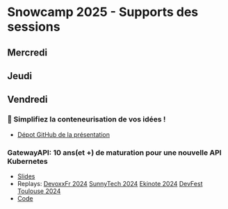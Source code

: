 # Snowcamp 2025 - Supports des sessions

## Mercredi

## Jeudi

## Vendredi

### 🐋 Simplifiez la conteneurisation de vos idées !

* [Dépot GitHub de la présentation](https://github.com/taorepoara/pres-dofigen)

### GatewayAPI: 10 ans(et +) de maturation pour une nouvelle API Kubernetes 

* [Slides](https://link.davinkevin.fr/GwAPI-snowcamp25-slides)
* Replays: [DevoxxFr 2024](https://link.davinkevin.fr/GwAPI-devoxxfr24-video) [SunnyTech 2024](https://link.davinkevin.fr/GwAPI-sunnytech24-video) [Ekinote 2024](https://link.davinkevin.fr/GwAPI-ekinote2024-video) [DevFest Toulouse 2024](https://link.davinkevin.fr/GwAPI-DevFestTLS24-video)
* [Code](https://link.davinkevin.fr/GwAPI-snowcamp25-code)


